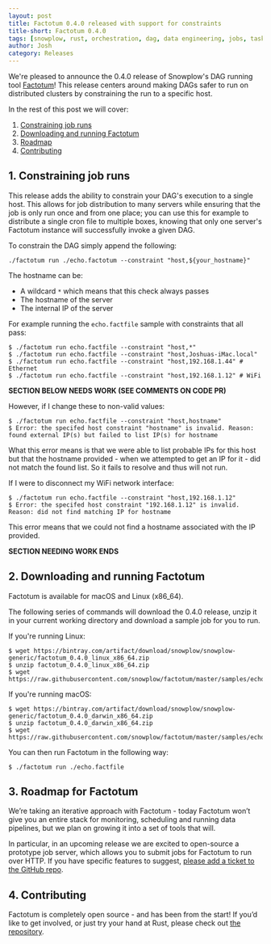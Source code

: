 ```yaml
---
layout: post
title: Factotum 0.4.0 released with support for constraints
title-short: Factotum 0.4.0
tags: [snowplow, rust, orchestration, dag, data engineering, jobs, tasks, factotum, pipeline]
author: Josh
category: Releases
---
```


We're pleased to announce the 0.4.0 release of Snowplow's DAG running tool [Factotum][factotum-repo]! This release centers around making DAGs safer to run on distributed clusters by constraining the run to a specific host.

In the rest of this post we will cover:

1. [Constraining job runs](/blog/2016/12/xx/factotum-0.4.0-released-with-support-for-constraints#constraints)
2. [Downloading and running Factotum](/blog/2016/12/xx/factotum-0.4.0-released-with-support-for-constraints#install)
3. [Roadmap](/blog/2016/12/xx/factotum-0.4.0-released-with-support-for-constraints#roadmap)
4. [Contributing](/blog/2016/12/xx/factotum-0.4.0-released-with-support-for-constraints#contributing)

<!--more-->

<h2 id="constraints">1. Constraining job runs</h2>

This release adds the ability to constrain your DAG's execution to a single host. This allows for job distribution to many servers while ensuring that the job is only run once and from one place; you can use this for example to distribute a single cron file to multiple boxes, knowing that only one server's Factotum instance will successfully invoke a given DAG.

To constrain the DAG simply append the following:

```
./factotum run ./echo.factotum --constraint "host,${your_hostname}"
```

The hostname can be:

* A wildcard `*` which means that this check always passes
* The hostname of the server
* The internal IP of the server

For example running the `echo.factfile` sample with constraints that all pass:

```
$ ./factotum run echo.factfile --constraint "host,*"
$ ./factotum run echo.factfile --constraint "host,Joshuas-iMac.local"
$ ./factotum run echo.factfile --constraint "host,192.168.1.44" # Ethernet
$ ./factotum run echo.factfile --constraint "host,192.168.1.12" # WiFi
```

**SECTION BELOW NEEDS WORK (SEE COMMENTS ON CODE PR)**

However, if I change these to non-valid values:

```
$ ./factotum run echo.factfile --constraint "host,hostname"
$ Error: the specifed host constraint "hostname" is invalid. Reason: found external IP(s) but failed to list IP(s) for hostname
```

What this error means is that we were able to list probable IPs for this host but that the hostname provided - when we attempted to get an IP for it - did not match the found list. So it fails to resolve and thus will not run.

If I were to disconnect my WiFi network interface:

```
$ ./factotum run echo.factfile --constraint "host,192.168.1.12"
$ Error: the specifed host constraint "192.168.1.12" is invalid. Reason: did not find matching IP for hostname
```

This error means that we could not find a hostname associated with the IP provided.

**SECTION NEEDING WORK ENDS**

<h2 id="install">2. Downloading and running Factotum</h2>

Factotum is available for macOS and Linux (x86_64).

The following series of commands will download the 0.4.0 release, unzip it in your current working directory and download a sample job for you to run.

If you're running Linux:

```
$ wget https://bintray.com/artifact/download/snowplow/snowplow-generic/factotum_0.4.0_linux_x86_64.zip
$ unzip factotum_0.4.0_linux_x86_64.zip
$ wget https://raw.githubusercontent.com/snowplow/factotum/master/samples/echo.factfile
```

If you're running macOS:

```
$ wget https://bintray.com/artifact/download/snowplow/snowplow-generic/factotum_0.4.0_darwin_x86_64.zip
$ unzip factotum_0.4.0_darwin_x86_64.zip
$ wget https://raw.githubusercontent.com/snowplow/factotum/master/samples/echo.factfile
```

You can then run Factotum in the following way:

```
$ ./factotum run ./echo.factfile
```

<h2 id="roadmap">3. Roadmap for Factotum</h2>

We’re taking an iterative approach with Factotum - today Factotum won’t give you an entire stack for monitoring, scheduling and running data pipelines, but we plan on growing it into a set of tools that will.

In particular, in an upcoming release we are excited to open-source a prototype job server, which allows you to submit jobs for Factotum to run over HTTP. If you have specific features to suggest, [please add a ticket to the GitHub repo][factotum-issues].

<h2 id="contributing">4. Contributing</h2>

Factotum is completely open source - and has been from the start! If you’d like to get involved, or just try your hand at Rust, please check out [the repository][factotum-repo].

[factotum-issues]: https://github.com/snowplow/factotum/issues/new
[factotum-repo]: https://github.com/snowplow/factotum
